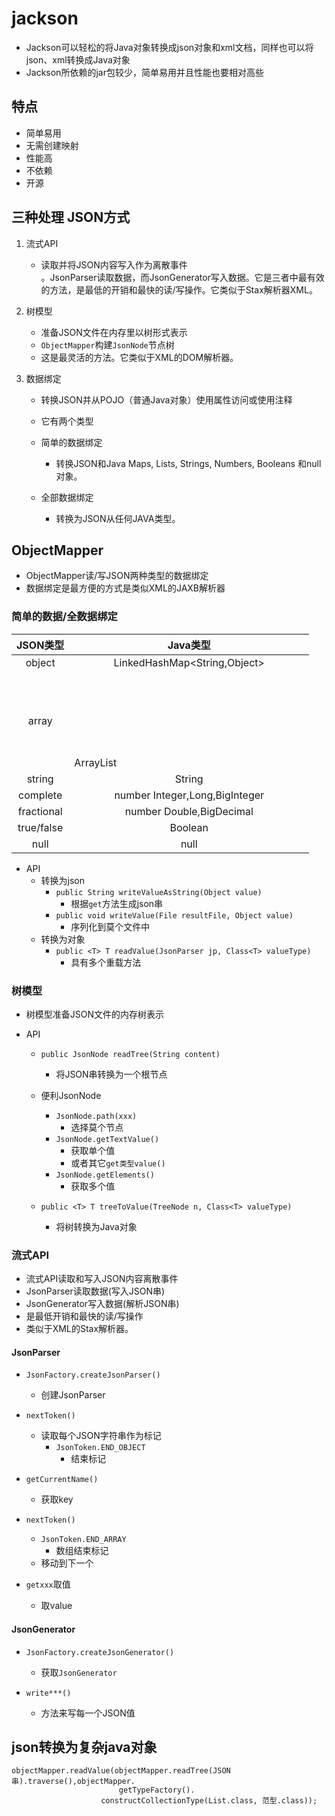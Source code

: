 # jackson
- Jackson可以轻松的将Java对象转换成json对象和xml文档，同样也可以将json、xml转换成Java对象
- Jackson所依赖的jar包较少，简单易用并且性能也要相对高些

## 特点 
- 简单易用
- 无需创建映射
- 性能高
- 不依赖
- 开源

## 三种处理 JSON方式
1. 流式API 
    - 读取并将JSON内容写入作为离散事件      
。JsonParser读取数据，而JsonGenerator写入数据。它是三者中最有效的方法，是最低的开销和最快的读/写操作。它类似于Stax解析器XML。

2. 树模型 
    - 准备JSON文件在内存里以树形式表示
    - `ObjectMapper`构建`JsonNode`节点树
    - 这是最灵活的方法。它类似于XML的DOM解析器。

3. 数据绑定 
    - 转换JSON并从POJO（普通Java对象）使用属性访问或使用注释
    - 它有两个类型

    - 简单的数据绑定 
        - 转换JSON和Java Maps, Lists, Strings, Numbers, Booleans 和null 对象。

    - 全部数据绑定 
        -  转换为JSON从任何JAVA类型。

## ObjectMapper
- ObjectMapper读/写JSON两种类型的数据绑定
- 数据绑定是最方便的方式是类似XML的JAXB解析器



### 简单的数据/全数据绑定
|JSON类型|Java类型|
|:-----:|:-----:|
|object |	LinkedHashMap<String,Object>|
|array |	ArrayList<Object>|
|string |	String|
|complete | number	Integer,Long,BigInteger|
|fractional | number Double,BigDecimal|
|true/false |	Boolean|
|null |	null|
- API
    - 转换为json
        - `public String writeValueAsString(Object value)`
            - 根据`get`方法生成json串
        - `public void writeValue(File resultFile, Object value)`
            - 序列化到莫个文件中
    - 转换为对象
        - `public <T> T readValue(JsonParser jp, Class<T> valueType)` 
            - 具有多个重载方法


###  树模型 
- 树模型准备JSON文件的内存树表示

- API
    -  `public JsonNode readTree(String content)`
        -  将JSON串转换为一个根节点
    - 便利JsonNode
        - `JsonNode.path(xxx)` 
            - 选择莫个节点
        - `JsonNode.getTextValue()`
            - 获取单个值
            - 或者其它`get类型value()`
        - `JsonNode.getElements()`
            - 获取多个值

     -  `public <T> T treeToValue(TreeNode n, Class<T> valueType)`
         -  将树转换为Java对象

### 流式API
- 流式API读取和写入JSON内容离散事件
- JsonParser读取数据(写入JSON串)
- JsonGenerator写入数据(解析JSON串)
- 是最低开销和最快的读/写操作
- 类似于XML的Stax解析器。

#### JsonParser
- `JsonFactory.createJsonParser()`
    - 创建JsonParser
- `nextToken()`
    - 读取每个JSON字符串作为标记
        - `JsonToken.END_OBJECT`
            - 结束标记
-   `getCurrentName()`
    -  获取key 

- `nextToken()`
    - `JsonToken.END_ARRAY`
        - 数组结束标记
    - 移动到下一个

- `getxxx`取值

    - 取value

#### JsonGenerator
- `JsonFactory.createJsonGenerator()`
    - 获取`JsonGenerator`

- `write***()`
    - 方法来写每一个JSON值

## json转换为复杂java对象
```
objectMapper.readValue(objectMapper.readTree(JSON串).traverse(),objectMapper.
						getTypeFactory().
                    constructCollectionType(List.class, 范型.class));
```